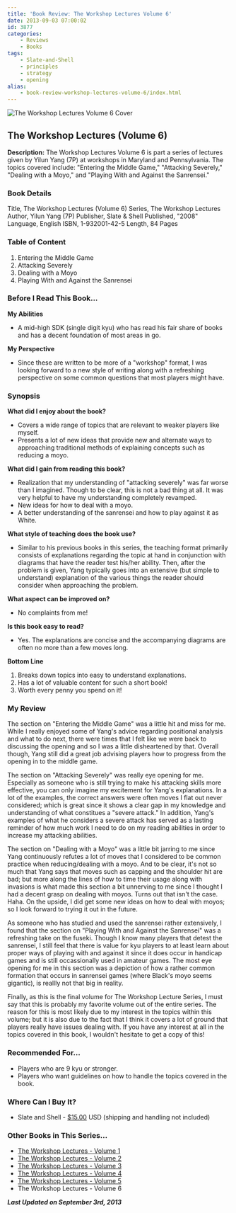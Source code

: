 ```yaml
---
title: 'Book Review: The Workshop Lectures Volume 6'
date: 2013-09-03 07:00:02
id: 3877
categories:
	- Reviews
	- Books
tags:
	- Slate-and-Shell
	- principles
	- strategy
	- opening
alias:
	- book-review-workshop-lectures-volume-6/index.html
---
```


![The Workshop Lectures Volume 6 Cover](/images/2013/08/workshopLecturesv6.jpg)

## The Workshop Lectures (Volume 6)

**Description:** The Workshop Lectures Volume 6 is part a series of lectures given by Yilun Yang (7P) at workshops in Maryland and Pennsylvania. The topics covered include: "Entering the Middle Game," "Attacking Severely," "Dealing with a Moyo," and "Playing With and Against the Sanrensei."

<!--more-->

### Book Details

Title, The Workshop Lectures (Volume 6)
Series, The Workshop Lectures
Author, Yilun Yang (7P)
Publisher, Slate &amp; Shell
Published, "2008"
Language, English
ISBN, 1-932001-42-5
Length, 84 Pages

### Table of Content

1.  Entering the Middle Game
2.  Attacking Severely
3.  Dealing with a Moyo
4.  Playing With and Against the Sanrensei

### Before I Read This Book...

**My Abilities**

*   A mid-high SDK (single digit kyu) who has read his fair share of books and has a decent foundation of most areas in go.

**My Perspective**

*   Since these are written to be more of a "workshop" format, I was looking forward to a new style of writing along with a refreshing perspective on some common questions that most players might have.

### Synopsis

**What did I enjoy about the book?**

*   Covers a wide range of topics that are relevant to weaker players like myself.
*   Presents a lot of new ideas that provide new and alternate ways to approaching traditional methods of explaining concepts such as reducing a moyo.

**What did I gain from reading this book?**

*   Realization that my understanding of "attacking severely" was far worse than I imagined. Though to be clear, this is not a bad thing at all. It was very helpful to have my understanding completely revamped.
*   New ideas for how to deal with a moyo.
*   A better understanding of the sanrensei and how to play against it as White.

**What style of teaching does the book use?**

*   Similar to his previous books in this series, the teaching format primarily consists of explanations regarding the topic at hand in conjunction with diagrams that have the reader test his/her ability. Then, after the problem is given, Yang typically goes into an extensive (but simple to understand) explanation of the various things the reader should consider when approaching the problem.

**What aspect can be improved on?**

*   No complaints from me!

**Is this book easy to read?**

*   Yes. The explanations are concise and the accompanying diagrams are often no more than a few moves long.

**Bottom Line**

1.  Breaks down topics into easy to understand explanations.
2.  Has a lot of valuable content for such a short book!
3.  Worth every penny you spend on it!

### My Review

The section on "Entering the Middle Game" was a little hit and miss for me. While I really enjoyed some of Yang's advice regarding positional analysis and what to do next, there were times that I felt like we were back to discussing the opening and so I was a little disheartened by that. Overall though, Yang still did a great job advising players how to progress from the opening in to the middle game.

The section on "Attacking Severely" was really eye opening for me. Especially as someone who is still trying to make his attacking skills more effective, you can only imagine my excitement for Yang's explanations. In a lot of the examples, the correct answers were often moves I flat out never considered; which is great since it shows a clear gap in my knowledge and understanding of what constitues a "severe attack." In addition, Yang's examples of what he considers a severe attack has served as a lasting reminder of how much work I need to do on my reading abilities in order to increase my attacking abilities.

The section on "Dealing with a Moyo" was a little bit jarring to me since Yang continuously refutes a lot of moves that I considered to be common practice when reducing/dealing with a moyo. And to be clear, it's not so much that Yang says that moves such as capping and the shoulder hit are bad; but more along the lines of how to time their usage along with invasions is what made this section a bit unnerving to me since I thought I had a decent grasp on dealing with moyos. Turns out that isn't the case. Haha. On the upside, I did get some new ideas on how to deal with moyos; so I look forward to trying it out in the future.

As someone who has studied and used the sanrensei rather extensively, I found that the section on "Playing With and Against the Sanrensei" was a refreshing take on the fuseki. Though I know many players that detest the sanrensei, I still feel that there is value for kyu players to at least learn about proper ways of playing with and against it since it does occur in handicap games and is still occassionally used in amateur games. The most eye opening for me in this section was a depiction of how a rather common formation that occurs in sanrensei games (where Black's moyo seems gigantic), is reallly not that big in reality.

Finally, as this is the final volume for The Workshop Lecture Series, I must say that this is probably my favorite volume out of the entire series. The reason for this is most likely due to my interest in the topics within this volume; but it is also due to the fact that I think it covers a lot of ground that players really have issues dealing with. If you have any interest at all in the topics covered in this book, I wouldn't hesitate to get a copy of this!

### Recommended For...

*   Players who are 9 kyu or stronger.
*   Players who want guidelines on how to handle the topics covered in the book.

### Where Can I Buy It?

*   Slate and Shell - [$15.00](http://www.slateandshell.com/SSYY011.html) USD (shipping and handling not included)

### Other Books in This Series...

*   [The Workshop Lectures - Volume 1](http://www.bengozen.com/book-review-the-workshop-lectures-volume-1/ "Book Review: The Workshop Lectures Volume 1")
*   [The Workshop Lectures - Volume 2](http://www.bengozen.com/book-review-the-workshop-lectures-volume-2/ "Book Review: The Workshop Lectures Volume 2")
*   [The Workshop Lectures - Volume 3](http://www.bengozen.com/book-review-the-workshop-lectures-volume-3/ "Book Review: The Workshop Lectures Volume 3")
*   [The Workshop Lectures - Volume 4](http://www.bengozen.com/book-review-the-workshop-lectures-volume-4/ "Book Review: The Workshop Lectures Volume 4")
*   [The Workshop Lectures - Volume 5](http://www.bengozen.com/book-review-the-workshop-lectures-volume-5/ "Book Review: The Workshop Lectures Volume 5")
*   The Workshop Lectures - Volume 6

_**Last Updated on September 3rd, 2013**_
